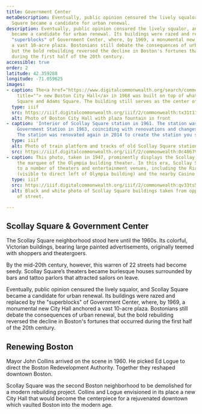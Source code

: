 ```yaml
---
title: Government Center
metaDescription: Eventually, public opinion censured the lively squalor, and Scollay
  Square became a candidate for urban renewal.
description: Eventually, public opinion censured the lively squalor, and Scollay Square
  became a candidate for urban renewal. Its buildings were razed and replaced by the
  "superblocks" of Government Center, where, by 1969, a monumental new City Hall anchored
  a vast 10-acre plaza. Bostonians still debate the consequences of urban renewal,
  but the bold rebuilding reversed the decline in Boston's fortunes that occurred
  during the first half of the 20th century.
accessible: true
order: 2
latitude: 42.359288
longitude: -71.059625
images:
- caption: The<a href="https://www.digitalcommonwealth.org/search/commonwealth:0k227t87p"
    title=""> new Boston City Hall</a> in 1968 was built on top of what was once Scollay
    Square and Adams Square. The building still serves as the center of the city government.
  type: iiif
  src: https://iiif.digitalcommonwealth.org/iiif/2/commonwealth:tx31t1110
  alt: Photo of Boston City Hall with plaza fountain in front
- caption: 'Interior of Scollay Square station in 1961. The station was renamed to
    Government Station in 1963, coinciding with renovations and changes to the tracks.
    The station was renovated again in 2014 to create the station you see today. '
  type: iiif
  alt: Photo of train platform and tracks of old Scollay Square station.
  src: https://iiif.digitalcommonwealth.org/iiif/2/commonwealth:0c4867984
- caption: This photo, taken in 1947, prominently displays the Scollay Sq. sign over
    the marquee of the Olympia building theater. In this era, Scollay Square was home
    to a number of theaters and entertainment venues, including the Rialto Theatre
    (visible to direct left of Olympia building) and the nearby Casino Theater.
  type: iiif
  src: https://iiif.digitalcommonwealth.org/iiif/2/commonwealth:qv33ts576
  alt: Black and white photo of Scollay Square buildings taken from opposite side
    of street.

---
```

## Scollay Square & Government Center

The Scollay Square neighborhood stood here until the 1960s. Its colorful, Victorian buildings, bearing large painted advertisements, originally teemed with shoppers and theatergoers.

By the mid-20th century, however, this warren of 22 streets had become seedy. Scollay Square’s theaters became burlesque houses surrounded by bars and tattoo parlors that attracted sailors on leave.

Eventually, public opinion censured the lively squalor, and Scollay Square became a candidate for urban renewal. Its buildings were razed and replaced by the "superblocks" of Government Center, where, by 1969, a monumental new City Hall anchored a vast 10-acre plaza. Bostonians still debate the consequences of urban renewal, but the bold rebuilding reversed the decline in Boston's fortunes that occurred during the first half of the 20th century.

## Renewing Boston

Mayor John Collins arrived on the scene in 1960. He picked Ed Logue to direct the Boston Redevelopment Authority. Together they reshaped downtown Boston.

Scollay Square was the second Boston neighborhood to be demolished for a modern rebuilding project. Collins and Logue envisioned in its place a new City Hall that would become the centerpiece for a rejuvenated downtown which vaulted Boston into the modern age.